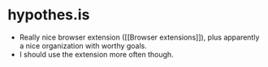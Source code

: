 # hypothes.is
- Really nice browser extension ([[Browser extensions]]), plus apparently a nice organization with worthy goals.
- I should use the extension more often though.